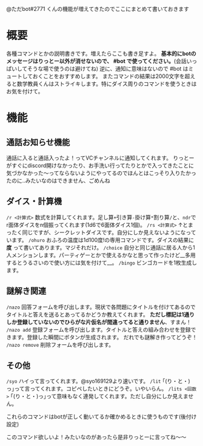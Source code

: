 @ただbot#2771 くんの機能が増えてきたのでここにまとめて書いておきます
# 概要
各種コマンドとかの説明書きです。増えたらここも書き足すよ。
__基本的にbotのメッセージはりっとー以外が消せないので、 #bot で使ってください。__(会話いっぱいしてそうな場で使うのは避けてね)
逆に、通知に意味はないので #bot はミュートしておくことをおすすめします。
またコマンドの結果は2000文字を超えると数学教員くんはストライキします。特にダイス周りのコマンドを使うときはお気を付けて。

# 機能
## 通話お知らせ機能
通話に入ると通話入ったよ！ってVCチャンネルに通知してくれます。
りっとーがすぐにdiscord開けなかったり、お手洗い行ってたりとかで入ってきたことに気づかなかった～ってならないようにやってるのでほんとはこっそり入りたかったのに..みたいなのはできません、ごめんね

## ダイス・計算機
``/r <計算式>``
数式を計算してくれます。足し算``+``引き算``-``掛け算``*``割り算``/``と、``ndr``でr面体ダイスをn個振ってくれます(1d6で6面体ダイス1個)。
``/rs <計算式>``
↑とまったく同じですが、シークレットダイスです。自分にしか見えないようになっています。
``/ohuro``
おふろの温度は1d100度!の専用コマンドです。ダイスの結果に**度** って書いてあります。マジそれだけ。
``/choice`` 
自分と同じ通話に居る人から1人メンションします。パーティゲーとかで使えるかなと思って作ったけど__多用するとうるさいので使い方には気を付けて__。
``/bingo``
ビンゴカードを1枚生成します。

## 謎解き関連
``/nazo`` 
回答フォームを呼び出します。現状で各問題にタイトルを付けてあるのでタイトルと答えを送るとあってるかどうか教えてくれます。
**ただし標記は1通りしか登録していないのでひらがな片仮名が間違ってると通りません**、すまん！
``/nazo add``
登録フォームを呼び出します。タイトルと答えの組み合わせを登録できます。登録した瞬間にボタンが生成されます。
だれでも謎解き作ってどうぞ！
``/nazo remove``
削除フォームを呼び出します。

## その他
``/syo``
ハイって言ってくれます。@syo169129より速いです。
``/lit``
｢(り・と・)っ｣って言ってくれます。コピペしたいときにどうぞ。いやいらん。
``/lits <回数>``
｢(り・と・)っ｣って意味もなく連発してくれます。ただし自分にしか見えません。

これらのコマンドはbotが正しく動いてるか確かめるときに使うものです(後付け設定)

このコマンド欲しいよ！みたいなのがあったら是非りっとーに言ってね～～